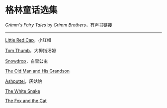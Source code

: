 # 格林童话选集

*Grimm's Fairy Tales* by *Grimm Brothers*，[有声书链接](http://etc.usf.edu/lit2go/175/grimms-fairy-tales/)

------

[Little Red Cap](little-red-cap.md)，小红帽

[Tom Thumb](tom-thumb.md)，大拇指汤姆

[Snowdrop](snowdrop.md)，白雪公主

[The Old Man and His Grandson](the-old-man-and-his-grandson.md)

[Ashputtel](ashputtel.md)，灰姑娘

[The White Snake](the-white-snake.md)

[The Fox and the Cat](the-fox-and-the-cat.md)

